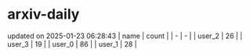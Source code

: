 # arxiv-daily
updated on 2025-01-23 06:28:43
| name | count |
| - | - |
| user_2 | 26 |
| user_3 | 19 |
| user_0 | 86 |
| user_1 | 28 |
